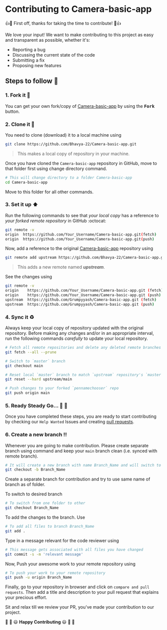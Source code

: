 # Contributing to Camera-basic-app

:+1::tada: First off, thanks for taking the time to contribute! :tada::+1:

We love your input! We want to make contributing to this project as easy and transparent as possible, whether it's:

- Reporting a bug
- Discussing the current state of the code
- Submitting a fix
- Proposing new features

## Steps to follow :scroll:

### 1. Fork it :fork_and_knife:

You can get your own fork/copy of [Camera-basic-app](https://github.com/Bhavya-22/Camera-basic-app) by using the <kbd><b>Fork</b></kbd></a> button.

### 2. Clone it :busts_in_silhouette:

You need to clone (download) it to a local machine using

```sh
git clone https://github.com/Bhavya-22/Camera-basic-app.git
```

> This makes a local copy of repository in your machine.

Once you have cloned the `Camera-basic-app` repository in GitHub, move to that folder first using change directory command.

```sh
# This will change directory to a folder Camera-basic-app
cd Camera-basic-app
```

Move to this folder for all other commands.

### 3. Set it up :arrow_up:

Run the following commands to see that _your local copy_ has a reference to _your forked remote repository_ in GitHub :octocat:

```sh
git remote -v
origin  https://github.com/Your_Username/Camera-basic-app.git(fetch)
origin  https://github.com/Your_Username/Camera-basic-app.git(push)
```

Now, add a reference to the original [Camera-basic-app](https://github.com/Bhavya-22/Camera-basic-app) repository using

```sh
git remote add upstream https://github.com/Bhavya-22/Camera-basic-app.git
```

> This adds a new remote named **_upstream_**.

See the changes using

```sh
git remote -v
origin    https://github.com/Your_Username/Camera-basic-app.git (fetch)
origin    https://github.com/Your_Username/Camera-basic-app.git (push)
upstream  https://github.com/Grumpyyash/Camera-basic-app.git (fetch)
upstream  https://github.com/Grumpyyash/Camera-basic-app.git (push)
```

### 4. Sync it :recycle:

Always keep your local copy of repository updated with the original repository.
Before making any changes and/or in an appropriate interval, run the following commands _carefully_ to update your local repository.

```sh
# Fetch all remote repositories and delete any deleted remote branches
git fetch --all --prune

# Switch to `master` branch
git checkout main

# Reset local `master` branch to match `upstream` repository's `master` branch
git reset --hard upstream/main

# Push changes to your forked `pennamechooser` repo
git push origin main
```

### 5. Ready Steady Go... :turtle: :rabbit2:

Once you have completed these steps, you are ready to start contributing by checking our `Help Wanted` Issues and creating [pull requests](https://github.com/Grumpyyash/Deptt_of_MnC_Website/pulls).

### 6. Create a new branch :bangbang:

Whenever you are going to make contribution. Please create separate branch using command and keep your `main` branch clean (i.e. synced with remote branch).

```sh
# It will create a new branch with name Branch_Name and will switch to that branch.
git checkout -b Branch_Name
```

Create a separate branch for contribution and try to use same name of branch as of folder.

To switch to desired branch

```sh
# To switch from one folder to other
git checkout Branch_Name
```

To add the changes to the branch. Use

```sh
# To add all files to branch Branch_Name
git add .
```

Type in a message relevant for the code reviewer using

```sh
# This message gets associated with all files you have changed
git commit -s -m 'relevant message'
```

Now, Push your awesome work to your remote repository using

```sh
# To push your work to your remote repository
git push -u origin Branch_Name
```

Finally, go to your repository in browser and click on `compare and pull requests`.
Then add a title and description to your pull request that explains your precious effort.

Sit and relax till we review your PR, you've made your contribution to our project.

:tada: :confetti_ball: :smiley: **Happy Contributing** :smiley: :confetti_ball: :tada:
